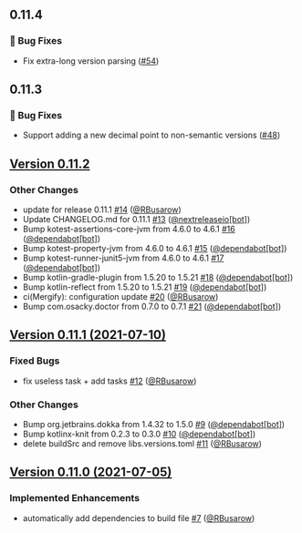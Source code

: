 ## 0.11.4

### 🐛 Bug Fixes

- Fix extra-long version parsing ([#54](https://github.com/RBusarow/gradle-dependency-sync/pull/54))

## 0.11.3

### 🐛 Bug Fixes

- Support adding a new decimal point to non-semantic
  versions ([#48](https://github.com/RBusarow/gradle-dependency-sync/pull/48))

## [Version 0.11.2](https://RBusarow/gradle-dependency-sync/releases/tag/0.11.2)

### Other Changes

- update for release
  0.11.1 [#14](https://RBusarow/gradle-dependency-sync/issues/#14) ([@RBusarow](https://github.com/@RBusarow))
- Update CHANGELOG.md for
  0.11.1 [#13](https://RBusarow/gradle-dependency-sync/issues/#13) ([@nextreleaseio[bot]](https://github.com/@nextreleaseio[bot]))
- Bump kotest-assertions-core-jvm from 4.6.0 to
  4.6.1 [#16](https://RBusarow/gradle-dependency-sync/issues/#16) ([@dependabot[bot]](https://github.com/@dependabot[bot]))
- Bump kotest-property-jvm from 4.6.0 to
  4.6.1 [#15](https://RBusarow/gradle-dependency-sync/issues/#15) ([@dependabot[bot]](https://github.com/@dependabot[bot]))
- Bump kotest-runner-junit5-jvm from 4.6.0 to
  4.6.1 [#17](https://RBusarow/gradle-dependency-sync/issues/#17) ([@dependabot[bot]](https://github.com/@dependabot[bot]))
- Bump kotlin-gradle-plugin from 1.5.20 to
  1.5.21 [#18](https://RBusarow/gradle-dependency-sync/issues/#18) ([@dependabot[bot]](https://github.com/@dependabot[bot]))
- Bump kotlin-reflect from 1.5.20 to
  1.5.21 [#19](https://RBusarow/gradle-dependency-sync/issues/#19) ([@dependabot[bot]](https://github.com/@dependabot[bot]))
- ci(Mergify): configuration
  update [#20](https://RBusarow/gradle-dependency-sync/issues/#20) ([@RBusarow](https://github.com/@RBusarow))
- Bump com.osacky.doctor from 0.7.0 to
  0.7.1 [#21](https://RBusarow/gradle-dependency-sync/issues/#21) ([@dependabot[bot]](https://github.com/@dependabot[bot]))

## [Version 0.11.1 (2021-07-10)](https://RBusarow/gradle-dependency-sync/releases/tag/0.11.1)

### Fixed Bugs

- fix useless task + add
  tasks [#12](https://RBusarow/gradle-dependency-sync/issues/#12) ([@RBusarow](https://github.com/@RBusarow))

### Other Changes

- Bump org.jetbrains.dokka from 1.4.32 to
  1.5.0 [#9](https://RBusarow/gradle-dependency-sync/issues/#9) ([@dependabot[bot]](https://github.com/@dependabot[bot]))
- Bump kotlinx-knit from 0.2.3 to
  0.3.0 [#10](https://RBusarow/gradle-dependency-sync/issues/#10) ([@dependabot[bot]](https://github.com/@dependabot[bot]))
- delete buildSrc and remove
  libs.versions.toml [#11](https://RBusarow/gradle-dependency-sync/issues/#11) ([@RBusarow](https://github.com/@RBusarow))

## [Version 0.11.0 (2021-07-05)](https://RBusarow/gradle-dependency-sync/releases/tag/0.11.0)

### Implemented Enhancements

- automatically add dependencies to build
  file [#7](https://RBusarow/gradle-dependency-sync/issues/#7) ([@RBusarow](https://github.com/@RBusarow))
